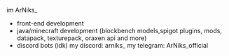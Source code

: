 im ArNiks_
- front-end development
- java/minecraft development (blockbench models,spigot plugins, mods, datapack, texturepack, oraxen api and more) 
- discord bots (idk)
my discord: arniks_
my telegram: ArNiks_official
